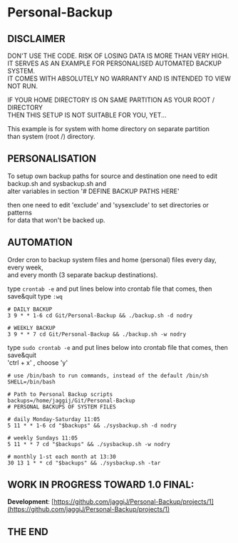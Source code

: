 # Personal-Backup

## DISCLAIMER  

DON'T USE THE CODE. RISK OF LOSING DATA IS MORE THAN VERY HIGH.  
IT SERVES AS AN EXAMPLE FOR PERSONALISED AUTOMATED BACKUP SYSTEM.  
IT COMES WITH ABSOLUTELY NO WARRANTY AND IS INTENDED TO VIEW NOT RUN.  

IF YOUR HOME DIRECTORY IS ON SAME PARTITION AS YOUR ROOT / DIRECTORY  
THEN THIS SETUP IS NOT SUITABLE FOR YOU, YET...

This example is for system with home directory on separate partition  
than system (root /) directory.  

## PERSONALISATION  

To setup own backup paths for source and destination one need to edit  
backup.sh and sysbackup.sh and  
alter variables in section '# DEFINE BACKUP PATHS HERE'  

then one need to edit 'exclude' and 'sysexclude' to set directories or patterns  
for data that won't be backed up. 

## AUTOMATION  

Order cron to backup system files and home (personal) files every day, every week,  
and every month (3 separate backup destinations).  

type `crontab -e` and put lines below into crontab file that comes, then save&quit type `:wq`  
```  
# DAILY BACKUP  
3 9 * * 1-6 cd Git/Personal-Backup && ./backup.sh -d nodry  

# WEEKLY BACKUP  
3 9 * * 7 cd Git/Personal-Backup && ./backup.sh -w nodry  
```
type `sudo crontab -e`  and put lines below into crontab file that comes, then save&quit  
'ctrl + x' , choose 'y'  
```
# use /bin/bash to run commands, instead of the default /bin/sh
SHELL=/bin/bash

# Path to Personal Backup scripts
backups=/home/jaggij/Git/Personal-Backup
# PERSONAL BACKUPS OF SYSTEM FILES

# daily Monday-Saturday 11:05
5 11 * * 1-6 cd "$backups" && ./sysbackup.sh -d nodry

# weekly Sundays 11:05
5 11 * * 7 cd "$backups" && ./sysbackup.sh -w nodry

# monthly 1-st each month at 13:30 
30 13 1 * * cd "$backups" && ./sysbackup.sh -tar
```

## WORK IN PROGRESS TOWARD 1.0 FINAL:  

**Development**: [https://github.com/jaggiJ/Personal-Backup/projects/1](https://github.com/jaggiJ/Personal-Backup/projects/1)


## THE END
